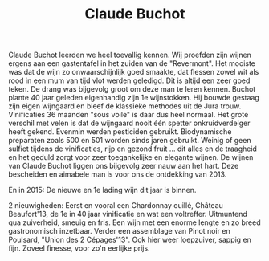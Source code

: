 ﻿---
title: Claude Buchot
huis:  Dom. Claude Buchot
dept:  Jura
regio: Côtes du Jura
photo: buchot.jpg
layout: wijnhuis

wijnen:
    
    - naam:  Terroir du Bry Tradition'11
      ref:   
      app:   A.O.C. Côtes de Jura
      type:  Blanc sec non ouillé
      cep:   Chardonnay
      prijs: €11.95
    
    - naam:  Château Beaufort'13
      ref:   
      app:   A.O.C. Côtes de Jura
      type:  Blanc sec ouillé
      cep:   Chardonnay
      prijs: €12.95
      opm:   new wine
    
    - naam:  Cuvée Charles Beaudelaire'11
      ref:   
      app:   A.O.C. Côtes de Jura
      type:  Blanc sec non ouillé
      cep:   Chardonnay/Savagnin
      prijs: €13.95

    - naam:  Savagnin'10
      ref:   
      app:   A.O.C. Côtes de Jura
      type:  Blanc sec non ouillé sous voile
      cep:   Savagnin
      prijs: €18.25
      
    - naam:  Vin Jaune'04
      ref:   
      app:   A.O.C. Côtes de Jura
      type:  Blanc sec non ouillé sous voile
      cep:   Savagnin
      prijs: €41.36

    - naam:  Vin Jaune'06
      ref:   
      app:   A.O.C. Côtes de Jura
      type:  Blanc sec non ouillé sous voile
      cep:   Savagnin
      prijs: €41.36

    - naam:  Poulsard'14
      ref:   
      app:   A.O.C. Côtes de Jura
      type:  Rouge
      cep:   Poulsard
      prijs: €10.99
    
    - naam:  Pinot noir'12
      ref:    
      app:   A.O.C. Côtes de Jura
      type:  Rouge 
      cep:   Pinot noir
      prijs: €10.99  
      
    - naam:  Union des 2 Cépages'13
      ref:    
      app:   A.O.C. Côtes de Jura
      type:  Rouge 
      cep:   Pinot noiR/Poulsard
      prijs: €10.99
      opm:   new wine

    - naam:  Macvin
      ref:   
      app:   Côtes de Jura
      type:  Vin muté 
      cep:    
      prijs: €18.75 

    - naam:  Vin de Paille'08
      ref:   
      app:   Côtes de Jura
      type:  Vin Liquoreux 
      cep:   Chardonnay/Poulsard
      prijs: €23.20 

    
---
Claude Buchot leerden we heel toevallig kennen. Wij proefden zijn wijnen ergens aan een gastentafel in het zuiden van de "Revermont". Het mooiste was dat de wijn zo onwaarschijnlijk goed smaakte, dat flessen zowel wit als rood in een mum van tijd vlot werden geledigd.
Dit is altijd een zeer goed teken.
De drang was bijgevolg groot om deze man te leren kennen.
Buchot plante 40 jaar geleden eigenhandig zijn 1e wijnstokken. Hij bouwde gestaag zijn eigen wijngaard en bleef de klassieke methodes uit de Jura trouw.
Vinificaties 36 maanden "sous voile" is daar dus heel normaal.
Het grote verschil met velen is dat de wijngaard nooit één spetter onkruidverdelger heeft gekend. Evenmin werden pesticiden gebruikt. Biodynamische preparaten zoals 500 en 501 worden sinds jaren gebruikt.
Weinig of geen sulfiet tijdens de vinificaties, rijp en gezond fruit ... dit alles en de traagheid en het geduld zorgt voor zeer toegankelijke en elegante wijnen.
De wijnen van Claude Buchot liggen ons bijgevolg zeer nauw aan het hart.
Deze bescheiden en aimabele man is voor ons de ontdekking van 2013.

En in 2015: De nieuwe en 1e lading wijn dit jaar is binnen. 

2 nieuwigheden: Eerst en vooral een Chardonnay ouillé, Château Beaufort'13, de 1e in 40 jaar vinificatie en wat een voltreffer. Uitmuntend qua zuiverheid, smeuig en fris. Een wijn met een enorme lengte en zo breed gastronomisch inzetbaar.
Verder een assemblage van Pinot noir en Poulsard, "Union des 2 Cépages'13". Ook hier weer loepzuiver, sappig en fijn. Zoveel finesse, voor zo'n eerlijke prijs.     
